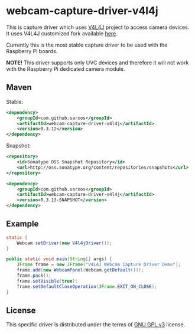 # webcam-capture-driver-v4l4j

This is capture driver which uses [V4L4J](http://code.google.com/p/v4l4j) project to access camera devices. It uses V4L4J customized fork available [here](https://github.com/sarxos/v4l4j).

Currently this is the most stable capture driver to be used with the Raspberry Pi boards.

**NOTE!** This driver supports only UVC devices and therefore it will not work with the Raspberry Pi dedicated camera module.

## Maven

Stable:

```xml
<dependency>
    <groupId>com.github.sarxos</groupId>
    <artifactId>webcam-capture-driver-v4l4j</artifactId>
    <version>0.3.12</version>
</dependency>
```

Snapshot:

```xml
<repository>
    <id>Sonatype OSS Snapshot Repository</id>
    <url>http://oss.sonatype.org/content/repositories/snapshots</url>
</repository>
```
```xml
<dependency>
    <groupId>com.github.sarxos</groupId>
    <artifactId>webcam-capture-driver-v4l4j</artifactId>
    <version>0.3.13-SNAPSHOT</version>
</dependency>
```

## Example

```java
static {
	Webcam.setDriver(new V4l4jDriver());
}

public static void main(String[] args) {
	JFrame frame = new JFrame("V4L4J Webcam Capture Driver Demo");
	frame.add(new WebcamPanel(Webcam.getDefault()));
	frame.pack();
	frame.setVisible(true);
	frame.setDefaultCloseOperation(JFrame.EXIT_ON_CLOSE);
}
```

## License

This specific driver is distributed under the terms of [GNU GPL v3](http://www.gnu.org/copyleft/gpl.html) license.
